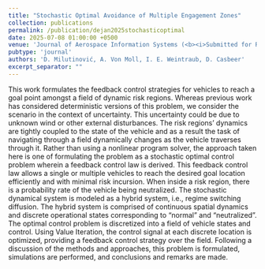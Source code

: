 ```yaml
---
title: "Stochastic Optimal Avoidance of Multiple Engagement Zones"
collection: publications
permalink: /publication/dejan2025stochasticoptimal
date: 2025-07-08 01:00:00 +0500
venue: 'Journal of Aerospace Information Systems (<b><i>Submitted for Review</i></b>)'
pubtype: 'journal'
authors: 'D. Milutinović, A. Von Moll, I. E. Weintraub, D. Casbeer'
excerpt_separator: ""
---
```

This work formulates the feedback control strategies for vehicles to reach a goal point amongst a field of dynamic risk regions. Whereas previous work has considered deterministic versions of this problem, we consider the scenario in the context of uncertainty. This uncertainty could be due to unknown wind or other external disturbances. The risk regions’ dynamics are tightly coupled to the state of the vehicle and as a result the task of navigating through a field dynamically changes as the vehicle traverses through it. Rather than using a nonlinear program solver, the approach taken here is one of formulating the problem as a stochastic optimal control problem wherein a feedback control law is derived. This feedback control law allows a single or multiple vehicles to reach the desired goal location efficiently and with minimal risk incursion. When inside a risk region, there is a probability rate of the vehicle being neutralized. The stochastic dynamical system is modeled as a hybrid system, i.e., regime switching diffusion. The hybrid system is comprised of continuous spatial dynamics and discrete operational states corresponding to “normal” and “neutralized”. The optimal control problem is discretized into a field of vehicle states and control. Using Value Iteration, the control signal at each discrete location is optimized, providing a feedback control strategy over the field. Following a discussion of the methods and approaches, this problem is formulated, simulations are performed, and conclusions and remarks are made.
